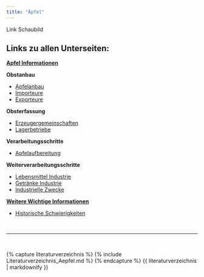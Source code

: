 ```yaml
---
title: "Äpfel"
---
```


Link Schaubild 

## Links zu allen Unterseiten:

[**Apfel Informationen**](Aepfel-Informationen.html)

**Obstanbau**

- [Apfelanbau](Obstanbau/Apfelanbau.html)
- [Importeure](Obstanbau/Importeure.html)
- [Exporteure](Obstanbau/Exporteure.html)

**Obsterfassung**

- [Erzeugergemeinschaften](Obsterfassung/Erzeugergemeinschaften.html)
- [Lagerbetriebe](Obsterfassung/Lagerbetriebe.html)

**Verarbeitungsschritte**

- [Apfelaufbereitung](Verarbeitungsschritte/Apfelaufbereitung.html)

**Weiterverarbeitungsschritte**

- [Lebensmittel Industrie](Weiterverarbeitungsschritte/Lebensmittel-Industrie.html)
- [Getränke Industrie](Weiterverarbeitungsschritte/Getraenke-Industrie.html)
- [Industrielle Zwecke](Weiterverarbeitungsschritte/Industrielle-Zwecke.html)

[**Weitere Wichtige Informationen**](Weitere-Wichtige-Informationen.html)

- [Historische Schwierigkeiten](Historische-Schwierigkeiten.html)
 

<br>

---

<br> 

{% capture literaturverzeichnis %} 
{% include Literaturverzeichnis_Aepfel.md %} 
{% endcapture %} 
{{ literaturverzeichnis | markdownify }}
